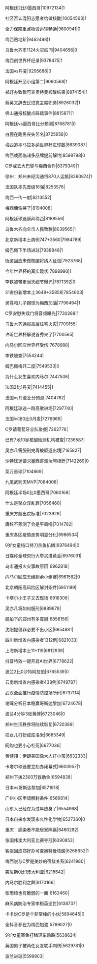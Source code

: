 阿根廷2比0墨西哥|10972134|1

社区否认混阳志愿者给做核酸|10054563|1

全力保障重点物资运输畅通|9600941|0

梅西贴地斩|9462498|1

乌鲁木齐市1124火灾四问|9404656|0

梅西创世界杯纪录|9378475|1

法国vs丹麦|9295686|0

阿根廷升至小组第二|9090568|1

郑好办致歉可查奥特曼核酸结果|8974154|1

蔡英文辞去民进党主席职务|8926032|1

佛山通报核酸点踩踏事件|8815871|1

阿根廷vs墨西哥比分预测|8768781|0

白鹿在跑男丧失艺名|8725958|0

梅西追平马拉多纳世界杯进球数|8639087|

梅西或面临诸多品牌提前解约|8598798|0

C罗或去大巴黎与梅西合作|8379349|1

徐州：郑州未经沟通将870人运抵|8360874|1

法国队率先晋级16强|8253576|

梅西一传一射|8213552|

梅西偶像哭了|8194008|

阿根廷球迷膜拜梅西|8188556|

乌鲁木齐向全市人民致歉|8039565|1

北京新增本土病例747+3560|7984789|

姆巴佩下半场进球|7938848|1

街道回应未做核酸将纳入征信|7923768|

今年世界杯的真实现状|7898990|1

李铁被带走当天细节曝光|7871392|0

31省份新增本土3648+35858|7854603|

吴尊和儿子踢球为梅西加油|7796494|1

C罗安慰失误门将音频曝光|7730288|1

乌鲁木齐通报高层住宅火灾|7709155|

许昕世界杯解说首秀来了|7700565|

内马尔回应世界杯受伤|7678988|

李铁被查|7554244|

姆巴佩梅开二度|7549533|0

为什么女生喜欢内马尔|7447508|

法国2比1丹麦|7414455|1

法国vs丹麦比分预测|7404782|

阿根廷球迷一路高歌进场|7297740|

法国半场0比0丹麦|7276969|

C罗请葡萄牙全队聚餐|7262776|

已有7地10家核酸检测机构被查|7236587|

吴亦凡需服刑完再被驱逐出境|7165827|

沙特球迷请求墨西哥淘汰阿根廷|7142269|0

莱万首球|7104669|

九尾武则天MVP|7084008|

阿根廷半场0比0墨西哥|7060169|

什么是聚众淫乱罪|7056460|

重庆方舱出院标准|7023928|

唐梓不预测了会是平局吗|7014782|

重庆各区疫情走势明显分化|6986534|

9岁女童档口持刀杀鱼扒鳞|6976494|0

日媒称全球央行大举买进黄金|6976031|

乌市通报火灾事故原因|6962818|

内马尔回应无缘剩余小组赛|6961582|0

北京朝阳高风险区解封条件|6951189|

卡塔尔小王子又去现场|6918306|

吴亦凡将如何服刑|6889679|

航拍下的郑州有多震撼|6858156|

沈阳提倡非必要不出小区|6854881|

四川新增省内感染者1312例|6821033|

上海新增本土11+119|6812939|

抖音特效一键开启AI世界|6778622|

波兰2比0沙特阿拉伯|6765539|0

云南新增省内感染者438例|6749787|

武汉全面推行疫情防控场所码|6737114|

谢晖分析日本稳赢哥斯达黎加|6724678|

波兰4分钟3张黄牌|6723046|0

郑州生活秩序将陆续恢复|6720389|

把女儿打扮成库洛米|6685349|

网购也要小心社死|6677036|

黄健翔：伊朗美国像大人打小孩|6632333|

卡塔尔球迷要立刻办闭幕式|6603957|1

郑州下拨2300万救助金|6594838|

日本vs哥斯达黎加|6571918|

广州小区申请解封条件|6569814|

山东人已经在为过年热身了|6554968|

日本自来水发现永久性化学物|6527360|0

重庆：感染者不能居家隔离|6460282|

张国伟澳大利亚比赛夺冠|6390853|

客服回应郑好办可查奥特曼核酸|6268652|1

梅西说与C罗是美妙的宿敌关系|6241980|

突尼斯0比1澳大利亚|6218642|

内马尔胜利之舞|6170166|

张雨绮也有脆弱的一面|6163460|

麻风病防治专家李桓英逝世|6138737|

卡卡说C罗是个非常棒的小伙|5894645|0

全抖音都在为梅西加油|5799027|0

9岁女童宰鱼打鳞轻车熟路|5638624|

英国男子被两任女友联手刺伤|5629781|0

波兰进球|5599903|

